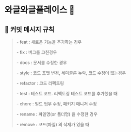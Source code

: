 # 와글와글플레이스 🧇

## 📌 커밋 메시지 규칙
  > \- feat : 새로운 기능을 추가하는 경우
  > 
  > \- fix : 버그를 고친경우
  > 
  > \- docs : 문서를 수정한 경우
  > 
  > \- style : 코드 포맷 변경, 세미콜론 누락, 코드 수정이 없는경우
  > 
  > \- refactor : 코드 리펙토링
  > 
  > \- test : 테스트 코드. 리펙토링 테스트 코드를 추가했을 때
  > 
  > \- chore : 빌드 업무 수정, 패키지 매니저 수정
  > 
  > \- rename : 파일명(or 폴더명) 을 수정한 경우
  > 
  > \- remove : 코드(파일) 의 삭제가 있을 때
